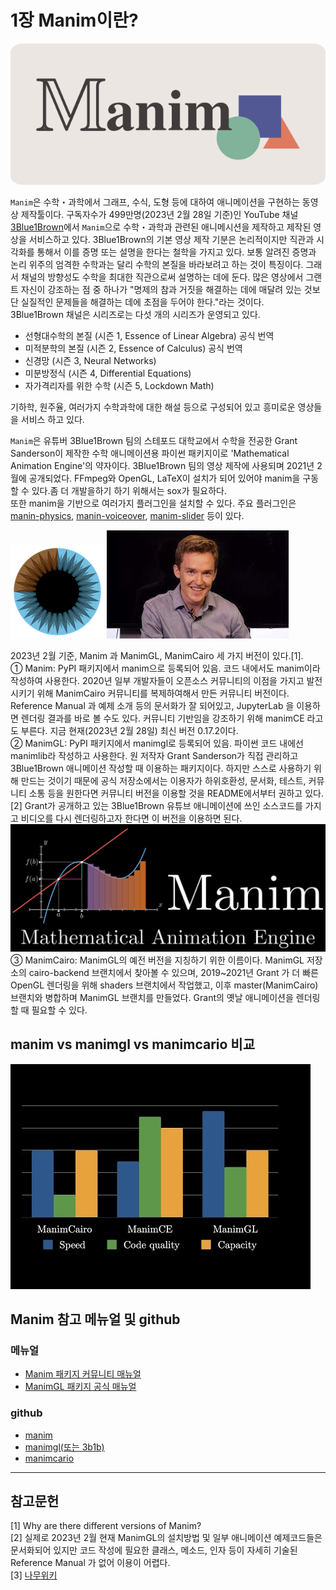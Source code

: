 # 1장 Manim이란?

![w:300](./images/Manim_logo.png)

`Manim`은 수학・과학에서 그래프, 수식, 도형 등에 대하여 애니메이션을 구현하는 동영상 제작툴이다. 구독자수가 499만명(2023년 2월 28일 기준)인 YouTube 채널 [3Blue1Brown](<[http:](https://www.youtube.com/channel/UCYO_jab_esuFRV4b17AJtAw)>)에서 `Manim`으로 수학・과학과 관련된 애니메시션을 제작하고 제작된 영상을 서비스하고 있다. 3Blue1Brown의 기본 영상 제작 기분은 논리적이지만 직관과 시각화를 통해서 이를 증명 또는 설명을 한다는 철학을 가지고 있다. 보통 알려진 증명과 논리 위주의 엄격한 수학과는 달리 수학의 본질을 바라보려고 하는 것이 특징이다. 그래서 채널의 방향성도 수학을 최대한 직관으로써 설명하는 데에 둔다. 많은 영상에서 그랜트 자신이 강조하는 점 중 하나가 "명제의 참과 거짓을 해결하는 데에 매달려 있는 것보단 실질적인 문제들을 해결하는 데에 초점을 두어야 한다."라는 것이다.  
3Blue1Brown 채널은 시리즈로는 다섯 개의 시리즈가 운영되고 있다.

- 선형대수학의 본질 (시즌 1, Essence of Linear Algebra) 공식 번역
- 미적분학의 본질 (시즌 2, Essence of Calculus) 공식 번역
- 신경망 (시즌 3, Neural Networks)
- 미분방정식 (시즌 4, Differential Equations)
- 자가격리자를 위한 수학 (시즌 5, Lockdown Math)

기하학, 원주율, 여러가지 수학과학에 대한 해설 등으로 구성되어 있고 흥미로운 영상들을 서비스 하고 있다.

`Manim`은 유튜버 3Blue1Brown 팀의 스테포드 대학교에서 수학을 전공한 Grant Sanderson이 제작한 수학 애니메이션용 파이썬 패키지이로 'Mathematical Animation Engine'의 약자이다. 3Blue1Brown 팀의 영상 제작에 사용되며 2021년 2월에 공개되었다. FFmpeg와 OpenGL, LaTeX이 설치가 되어 있어야 manim을 구동할 수 있다.좀 더 개발을하기 하기 위해서는 sox가 필요하다.  
 또한 manim을 기반으로 여러가지 플러그인을 설치할 수 있다. 주요 플러그인은 [manin-physics](https://github.com/Matheart/manim-physics), [manin-voiceover](https://voiceover.manim.community/en/stable/), [manim-slider](https://github.com/jeertmans/manim-slides) 등이 있다.

![w:300](./images/3B1B_Logo_480.png)
![w:300](./images/Grant%20Sanderson.jpeg)

2023년 2월 기준, Manim 과 ManimGL, ManimCairo 세 가지 버전이 있다.[1].  
① Manim: PyPI 패키지에서 manim으로 등록되어 있음. 코드 내에서도 manim이라 작성하여 사용한다. 2020년 일부 개발자들이 오픈소스 커뮤니티의 이점을 가지고 발전시키기 위해 ManimCairo 커뮤니티를 복제하여해서 만든 커뮤니티 버전이다. Reference Manual 과 예제 소개 등의 문서화가 잘 되어있고, JupyterLab 을 이용하면 렌더링 결과를 바로 볼 수도 있다. 커뮤니티 기반임을 강조하기 위해 manimCE 라고도 부른다. 지금 현재(2023년 2월 28일) 최신 버전 0.17.2이다.  
② ManimGL: PyPI 패키지에서 manimgl로 등록되어 있음. 파이썬 코드 내에선 manimlib라 작성하고 사용한다. 원 저작자 Grant Sanderson가 직접 관리하고 3Blue1Brown 애니메이션 작성할 때 이용하는 패키지이다. 하지만 스스로 사용하기 위해 만드는 것이기 때문에 공식 저장소에서는 이용자가 하위호환성, 문서화, 테스트, 커뮤니티 소통 등을 원한다면 커뮤니티 버전을 이용할 것을 README에서부터 권하고 있다.[2] Grant가 공개하고 있는 3Blue1Brown 유튜브 애니메이션에 쓰인 소스코드를 가지고 비디오를 다시 렌더링하고자 한다면 이 버전을 이용하면 된다.  
 ![w:150](./images/manimgl.png)
③ ManimCairo: ManimGL의 예전 버전을 지칭하기 위한 이름이다. ManimGL 저장소의 cairo-backend 브랜치에서 찾아볼 수 있으며, 2019~2021년 Grant 가 더 빠른 OpenGL 렌더링을 위해 shaders 브랜치에서 작업했고, 이후 master(ManimCairo) 브랜치와 병합하며 ManimGL 브랜치를 만들었다. Grant의 옛날 애니메이션을 렌더링할 때 필요할 수 있다.

## manim vs manimgl vs manimcario 비교

<!--![w:300](./images/manim_vs_manimgl_vs_manimcario.jpeg "스피드, 코드 퀄리티, 용량")-->

![w:300](./images/manim_vs_manimgl_vs_manimcario.jpeg)

## Manim 참고 메뉴얼 및 github

### 메뉴얼

- [Manim 패키지 커뮤니티 매뉴얼](https://docs.manim.community/en/stable/index.html)
- [ManimGL 패키지 공식 매뉴얼](https://3b1b.github.io/manim/getting_started/installation.html)

### github

- [manim](https://github.com/ManimCommunity/manim)
- [manimgl(또는 3b1b)](https://github.com/3b1b/manim)
- [manimcario](https://github.com/3b1b/manim/tree/cairo-backend)

---

## 참고문헌

[1] Why are there different versions of Manim?  
[2] 실제로 2023년 2월 현재 ManimGL의 설치방법 및 일부 애니메이션 예제코드들은 문서화되어 있지만 코드 작성에 필요한 클래스, 메소드, 인자 등이 자세히 기술된 Reference Manual 가 없어 이용이 어렵다.  
[3] [나무위키](https://namu.wiki/w/manim#fn-1)

